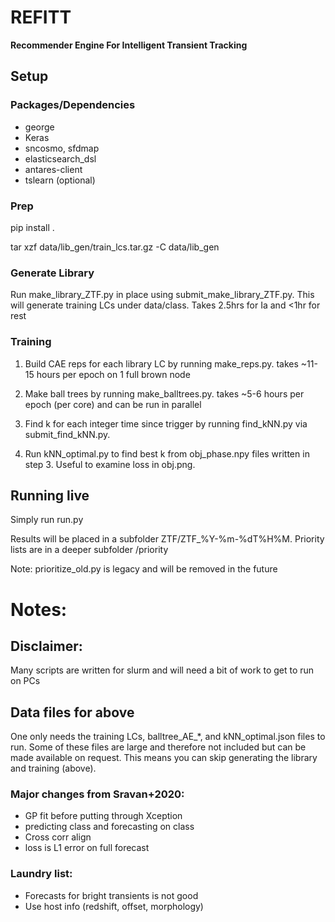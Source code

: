 # REFITT
**Recommender Engine For Intelligent Transient Tracking**

## Setup
### Packages/Dependencies
- george
- Keras
- sncosmo, sfdmap
- elasticsearch_dsl
- antares-client
- tslearn (optional)

### Prep
pip install .

tar xzf data/lib_gen/train_lcs.tar.gz -C data/lib_gen

### Generate Library
Run make_library_ZTF.py in place using submit_make_library_ZTF.py.
This will generate training LCs under data/class. Takes 2.5hrs for Ia and <1hr for rest

### Training
1. Build CAE reps for each library LC by running make_reps.py.
takes ~11-15 hours per epoch on 1 full brown node

2. Make ball trees by running make_balltrees.py.
takes ~5-6 hours per epoch (per core) and can be run in parallel

3. Find k for each integer time since trigger by running find_kNN.py via submit_find_kNN.py.

4. Run kNN_optimal.py to find best k from obj_phase.npy files written in step 3.
Useful to examine loss in obj.png.

## Running live
Simply run run.py

Results will be placed in a subfolder ZTF/ZTF_%Y-%m-%dT%H%M.
Priority lists are in a deeper subfolder /priority

Note: prioritize_old.py is legacy and will be removed in the future

# Notes:
## Disclaimer:
Many scripts are written for slurm and will need a bit of work to get to run on PCs

## Data files for above
One only needs the training LCs, balltree_AE_*, and kNN_optimal.json files to run.
Some of these files are large and therefore not included but can be made available on request.
This means you can skip generating the library and training (above).

### Major changes from Sravan+2020:
- GP fit before putting through Xception
- predicting class and forecasting on class
- Cross corr align
- loss is L1 error on full forecast

### Laundry list:
- Forecasts for bright transients is not good
- Use host info (redshift, offset, morphology)

